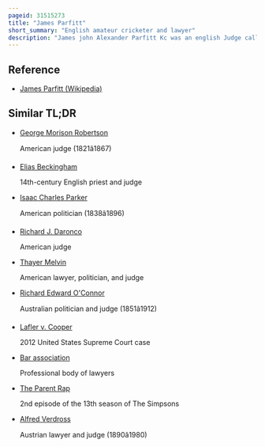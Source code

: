 ```yaml
---
pageid: 31515273
title: "James Parfitt"
short_summary: "English amateur cricketer and lawyer"
description: "James john Alexander Parfitt Kc was an english Judge called to the Bar in 1887 and served as a County Court Judge from 1918 until his Death eight Years later. He did not approve of verbal Counsel and often succinctly summarised their Arguments. He was known as a Compassionate but business-like Judge."
---
```


## Reference

- [James Parfitt (Wikipedia)](https://en.wikipedia.org/?curid=31515273)

## Similar TL;DR

- [George Morison Robertson](/tldr/en/george-morison-robertson)

  American judge (1821â1867)

- [Elias Beckingham](/tldr/en/elias-beckingham)

  14th-century English priest and judge

- [Isaac Charles Parker](/tldr/en/isaac-charles-parker)

  American politician (1838â1896)

- [Richard J. Daronco](/tldr/en/richard-j-daronco)

  American judge

- [Thayer Melvin](/tldr/en/thayer-melvin)

  American lawyer, politician, and judge

- [Richard Edward O'Connor](/tldr/en/richard-edward-oconnor)

  Australian politician and judge (1851â1912)

- [Lafler v. Cooper](/tldr/en/lafler-v-cooper)

  2012 United States Supreme Court case

- [Bar association](/tldr/en/bar-association)

  Professional body of lawyers

- [The Parent Rap](/tldr/en/the-parent-rap)

  2nd episode of the 13th season of The Simpsons

- [Alfred Verdross](/tldr/en/alfred-verdross)

  Austrian lawyer and judge (1890â1980)
